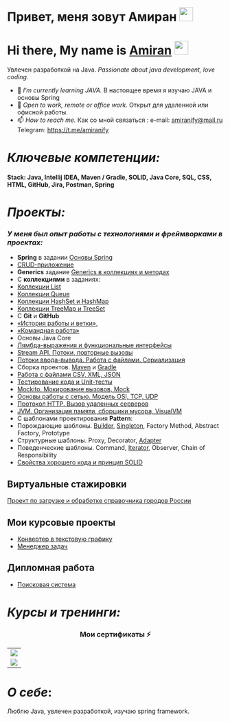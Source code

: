 # Привет, меня зовут Амиран <img src="https://github.com/blackcater/blackcater/raw/main/images/Hi.gif" height="32"/></h1>

<h1 align="">Hi there, My name is <a href="https://github.com/amiranify" target="_blank">Amiran</a> 
<img src="https://github.com/blackcater/blackcater/raw/main/images/Hi.gif" height="32"/></h1>

<!--
**amiranify/amiranify** is a ✨ _special_ ✨ repository because its `README.md` (this file) appears on your GitHub profile.

Here are some ideas to get you started:

- 🔭 I’m currently currently learning JAVA
- 🌱 I’m currently learning ...
- 👯 I’m looking to collaborate on ...
- 🤔 I’m looking for help with ...
- 💬 Ask me about ...
- 📫 How to reach me: ...
- 😄 Pronouns: ...
- ⚡ Fun fact: ...
-->
Увлечен разработкой на Java.
*Passionate about java development, love coding.*

- 🌱 *I’m currently learning JAVA.* В настоящее время я изучаю JAVA и основы Spring
- 🔭 *Open to work, remote or office work.* Открыт для удаленной или офисной работы.
- 📫 *How to reach me.* Как со мной связаться : e-mail: amiranify@mail.ru Telegram: https://t.me/amiranify
# *Ключевые компетенции:*
<h4> Stack: Java, Intellij IDEA, Maven / Gradle, SOLID,
 Java Core, SQL, CSS, HTML, GitHub, 
 Jira, Postman, Spring  </h4>


# *Проекты:*

### *У меня был опыт работы с технологиями и фреймворками в проектах:*

- **Spring** в задании [Основы Spring](https://github.com/amiranify/SpringBasics)
- [CRUD-приложение](https://github.com/amiranify/spring-boot-crud)
- **Generics** задание [Generics в коллекциях и методах](https://github.com/amiranify/GenericMagicBox)
- С **коллекциями** в заданиях:
-  [Коллекции List](https://github.com/amiranify/CollectionList)
- [Коллекции Queue](https://github.com/amiranify/CollectionQueue)
- [Коллекции HashSet и HashMap](https://github.com/amiranify/CollectionHashSet_andHashMap)
- [Коллекции TreeMap и TreeSet](https://github.com/amiranify/CollectionTreeMapTreeSet)
- С **Git** и **GitHub** 
- [«История работы и ветки»](https://github.com/amiranify/SalesManager), 
- [«Командная работа»](https://github.com/amiranify/Other)
- Основы Java Core
- [Лямбда-выражения и функциональные интерфейсы](https://github.com/amiranify/CollectionTreeMapTreeSet/tree/lambda)
- [Stream API. Потоки, повторные вызовы](https://github.com/amiranify/StreamAPI)
- [Потоки ввода-вывода. Работа с файлами. Сериализация](https://github.com/amiranify/Serialization/tree/serial)
- Сборка проектов. [Maven](https://github.com/amiranify/Maven) и [Gradle](https://github.com/amiranify/Gradle)
- [Работа с файлами CSV, XML, JSON](https://github.com/amiranify/Serialization/tree/json)
- [Тестирование кода и Unit-тесты](https://github.com/amiranify/testHashSetHashMap/tree/main)
- [Mockito. Мокирование вызовов, Mock](https://github.com/amiranify/geo-service)
- [Основы работы с сетью. Модель OSI, TCP, UDP](https://github.com/amiranify/OSI-TCP-UDP)
- [Протокол HTTP. Вызов удаленных серверов](https://github.com/amiranify/HTTP_protocol)
- [JVM. Организация памяти, сборщики мусора, VisualVM](https://github.com/amiranify/JVM.-VisualVM)
- С шаблонами проектирования **Pattern**:
- Порождающие шаблоны. [Builder](https://github.com/amiranify/BuilderPattern), [Singleton](https://github.com/amiranify/Singleton), Factory Method, Abstract Factory, Prototype
- Структурные шаблоны. Proxy, Decorator, [Adapter](https://github.com/amiranify/Adapter-)
- Поведенческие шаблоны. Command, [Iterator](https://github.com/amiranify/Solid), Observer, Chain of Responsibility
- [Свойства хорошего кода и принцип SOLID](https://github.com/amiranify/Solid)

## Виртуальные стажировки
[Проект по загрузке и обработке справочника городов России](https://github.com/amiranify/SberbankInternship)
## Мои курсовые проекты 
- [Конвертер в текстовую графику](https://github.com/amiranify/java-diplom-converter)
- [Менеджер задач](https://github.com/amiranify/pcs-jpat-diplom)
## Дипломная работа 
- [Поисковая система](https://github.com/amiranify/pcs-final-diplom)

# *Курсы и тренинги:*

<h3 align="center"> Мои сертификаты ⚡ </h3>
<table>
  <tr>
   <td><img src="https://user-images.githubusercontent.com/110248739/221429910-85864784-7da5-465f-ba09-050a88222ff9.jpg"></td>
   </td>
 <tr>
   <td><img src="https://user-images.githubusercontent.com/110248739/221430282-ad28e715-78cb-4414-85f1-91f0e38b8c3e.jpg"></td>
   </td>
 
</table>

# *О себе*:
Люблю Java, увлечен разработкой, изучаю spring framework.

